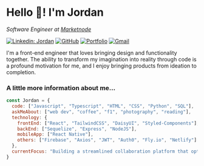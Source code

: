 <h1>Hello 👋! I'm Jordan</h1>

<p><em>Software Engineer at <a href="https://www.marketnode.com/">Marketnode</a></em></p>

[![Linkedin: Jordan](https://img.shields.io/badge/-Jordan-blue?style=flat-square&logo=Linkedin&logoColor=white&link=https://www.linkedin.com/in/jordanangyida/)](https://www.linkedin.com/in/jordanangyida/)
[![GitHub](https://img.shields.io/github/followers/jordung?label=follow&style=social)](https://github.com/jordung)
[![Portfolio](https://img.shields.io/badge/Portfolio-343546.svg?&style=flat-square&logo=brave&logoColor=FB542B&link=https://jordung.github.io/portfolio/)](https://jordung.github.io/portfolio/)
[![Gmail](https://img.shields.io/badge/Gmail-D14836?style=flat&logo=gmail&logoColor=white)](mailto:jordanayd@gmail.com)

I'm a front-end engineer that loves bringing design and functionality together. The ability to transform my imagination into reality through code is a profound motivation for me, and I enjoy bringing products from ideation to completion. 

### A little more information about me...
```javascript
const Jordan = {
  code: ["Javascript", "Typescript", "HTML", "CSS", "Python", "SQL"],
  askMeAbout: ["web dev", "coffee", "f1", "photography", "reading"],
  technology: {
    frontEnd: ["React", "TailwindCSS", "DaisyUI", "Styled-Components"],
    backEnd: ["Sequelize", "Express", "NodeJS"],
    mobileApp: ["React Native"],
    others: ["Firebase", "Axios", "JWT", "Auth0", "Fly.io", "Netlify"]
  },
  currentFocus: "Building a streamlined collaboration platform that optimises the efficiency of daily stand-ups and project management for teams!"
}
```
